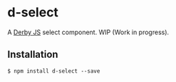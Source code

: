 d-select
========

A [Derby JS](http://derbyjs.com) select component. WIP (Work in progress).

Installation
------------

    $ npm install d-select --save
